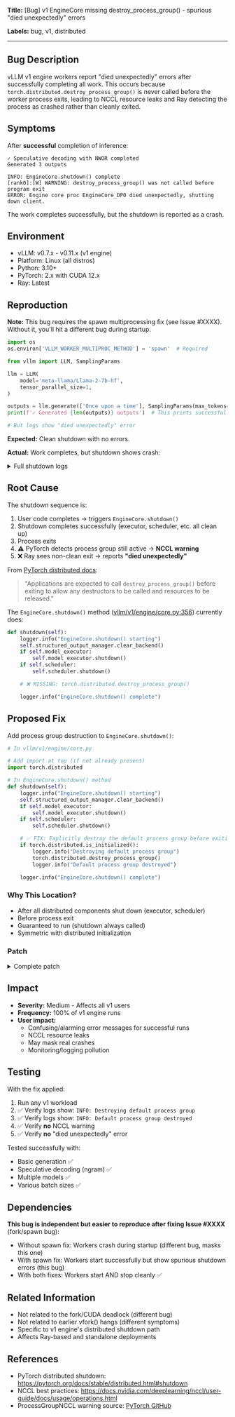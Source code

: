 **Title:** [Bug] v1 EngineCore missing destroy_process_group() - spurious "died unexpectedly" errors

**Labels:** bug, v1, distributed

---

## Bug Description

vLLM v1 engine workers report "died unexpectedly" errors after successfully completing all work. This occurs because `torch.distributed.destroy_process_group()` is never called before the worker process exits, leading to NCCL resource leaks and Ray detecting the process as crashed rather than cleanly exited.

## Symptoms

After **successful** completion of inference:

```
✓ Speculative decoding with NWOR completed
Generated 3 outputs

INFO: EngineCore.shutdown() complete
[rank0]:[W] WARNING: destroy_process_group() was not called before program exit
ERROR: Engine core proc EngineCore_DP0 died unexpectedly, shutting down client.
```

The work completes successfully, but the shutdown is reported as a crash.

## Environment

- vLLM: v0.7.x - v0.11.x (v1 engine)
- Platform: Linux (all distros)
- Python: 3.10+
- PyTorch: 2.x with CUDA 12.x
- Ray: Latest

## Reproduction

**Note:** This bug requires the spawn multiprocessing fix (see Issue #XXXX). Without it, you'll hit a different bug during startup.

```python
import os
os.environ['VLLM_WORKER_MULTIPROC_METHOD'] = 'spawn'  # Required

from vllm import LLM, SamplingParams

llm = LLM(
    model='meta-llama/Llama-2-7b-hf',
    tensor_parallel_size=1,
)

outputs = llm.generate(['Once upon a time'], SamplingParams(max_tokens=20))
print(f'✓ Generated {len(outputs)} outputs')  # This prints successfully

# But logs show "died unexpectedly" error
```

**Expected:** Clean shutdown with no errors.

**Actual:** Work completes, but shutdown shows crash:

<details>
<summary>Full shutdown logs</summary>

```
✓ Generated 1 outputs
(EngineCore_DP0 pid=747) INFO: EngineCore.shutdown() starting
(EngineCore_DP0 pid=747) INFO: Clearing structured output backend
(EngineCore_DP0 pid=747) INFO: Shutting down model executor
(EngineCore_DP0 pid=747) INFO: Model executor shutdown complete
(EngineCore_DP0 pid=747) INFO: Shutting down scheduler
(EngineCore_DP0 pid=747) INFO: Scheduler shutdown complete
(EngineCore_DP0 pid=747) INFO: EngineCore.shutdown() complete
(EngineCore_DP0 pid=747) INFO: EngineCore process exiting via atexit
[rank0]:[W930 18:46:19] WARNING: destroy_process_group() was not called before program exit, which can leak resources.
ERROR: Engine core proc EngineCore_DP0 died unexpectedly, shutting down client.
```

</details>

## Root Cause

The shutdown sequence is:

1. User code completes → triggers `EngineCore.shutdown()`
2. Shutdown completes successfully (executor, scheduler, etc. all clean up)
3. Process exits
4. ⚠️ PyTorch detects process group still active → **NCCL warning**
5. ❌ Ray sees non-clean exit → reports **"died unexpectedly"**

From [PyTorch distributed docs](https://pytorch.org/docs/stable/distributed.html#shutdown):

> "Applications are expected to call `destroy_process_group()` before exiting to allow any destructors to be called and resources to be released."

The `EngineCore.shutdown()` method ([vllm/v1/engine/core.py:356](https://github.com/vllm-project/vllm/blob/main/vllm/v1/engine/core.py#L356)) currently does:

```python
def shutdown(self):
    logger.info("EngineCore.shutdown() starting")
    self.structured_output_manager.clear_backend()
    if self.model_executor:
        self.model_executor.shutdown()
    if self.scheduler:
        self.scheduler.shutdown()

    # ❌ MISSING: torch.distributed.destroy_process_group()

    logger.info("EngineCore.shutdown() complete")
```

## Proposed Fix

Add process group destruction to `EngineCore.shutdown()`:

```python
# In vllm/v1/engine/core.py

# Add import at top (if not already present)
import torch.distributed

# In EngineCore.shutdown() method
def shutdown(self):
    logger.info("EngineCore.shutdown() starting")
    self.structured_output_manager.clear_backend()
    if self.model_executor:
        self.model_executor.shutdown()
    if self.scheduler:
        self.scheduler.shutdown()

    # ✅ FIX: Explicitly destroy the default process group before exiting
    if torch.distributed.is_initialized():
        logger.info("Destroying default process group")
        torch.distributed.destroy_process_group()
        logger.info("Default process group destroyed")

    logger.info("EngineCore.shutdown() complete")
```

### Why This Location?

- After all distributed components shut down (executor, scheduler)
- Before process exit
- Guaranteed to run (shutdown always called)
- Symmetric with distributed initialization

### Patch

<details>
<summary>Complete patch</summary>

```diff
diff --git a/vllm/v1/engine/core.py b/vllm/v1/engine/core.py
index xxx..yyy 100644
--- a/vllm/v1/engine/core.py
+++ b/vllm/v1/engine/core.py
@@ -18,6 +18,7 @@ from typing import Any, Callable, Optional, TypeVar, Union

 import msgspec
+import torch.distributed
 import zmq

@@ -367,6 +368,12 @@ class EngineCore:
             logger.info("DIAGNOSTIC: Shutting down scheduler")
             self.scheduler.shutdown()
             logger.info("DIAGNOSTIC: Scheduler shutdown complete")
+
+        # Explicitly destroy the default process group before exiting.
+        if torch.distributed.is_initialized():
+            logger.info("Destroying default process group")
+            torch.distributed.destroy_process_group()
+            logger.info("Default process group destroyed")

         logger.info("DIAGNOSTIC: EngineCore.shutdown() complete")
```

</details>

## Impact

- **Severity:** Medium - Affects all v1 users
- **Frequency:** 100% of v1 engine runs
- **User impact:**
  - Confusing/alarming error messages for successful runs
  - NCCL resource leaks
  - May mask real crashes
  - Monitoring/logging pollution

## Testing

With the fix applied:

1. Run any v1 workload
2. ✅ Verify logs show: `INFO: Destroying default process group`
3. ✅ Verify logs show: `INFO: Default process group destroyed`
4. ✅ Verify **no** NCCL warning
5. ✅ Verify **no** "died unexpectedly" error

Tested successfully with:
- Basic generation ✅
- Speculative decoding (ngram) ✅
- Multiple models ✅
- Various batch sizes ✅

## Dependencies

**This bug is independent but easier to reproduce after fixing Issue #XXXX** (fork/spawn bug):
- Without spawn fix: Workers crash during startup (different bug, masks this one)
- With spawn fix: Workers start successfully but show spurious shutdown errors (this bug)
- With both fixes: Workers start AND stop cleanly ✅

## Related Information

- Not related to the fork/CUDA deadlock (different bug)
- Not related to earlier vfork() hangs (different symptoms)
- Specific to v1 engine's distributed shutdown path
- Affects Ray-based and standalone deployments

## References

- PyTorch distributed shutdown: https://pytorch.org/docs/stable/distributed.html#shutdown
- NCCL best practices: https://docs.nvidia.com/deeplearning/nccl/user-guide/docs/usage/operations.html
- ProcessGroupNCCL warning source: [PyTorch GitHub](https://github.com/pytorch/pytorch/blob/main/torch/csrc/distributed/c10d/ProcessGroupNCCL.cpp#L1538)
